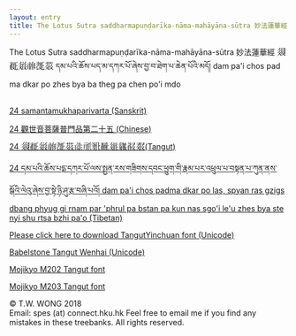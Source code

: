 ```yaml
---
layout: entry
title: The Lotus Sutra saddharmapuṇḍarīka-nāma-mahāyāna-sūtra 妙法蓮華經 དམ་པའི་ཆོས་པད་མ་དཀར་པོ་ཞེས་བྱ་བ་ཐེག་པ་ཆེན་པོའི་མདོ། dam pa'i chos pad ma dkar po zhes bya ba theg pa chen po'i mdo
---
```


<head>
<meta http-equiv="Content-Type" content="text/html; charset=UTF-8" />
<meta http-equiv="Content-Script-Type" content="text/javascript" />
<link rel="stylesheet" type="text/css" href="../BabelStone.css" />
<title>The Lotus Sutra saddharmapuṇḍarīka-nāma-mahāyāna-sūtra 妙法蓮華經 དམ་པའི་ཆོས་པད་མ་དཀར་པོ་ཞེས་བྱ་བ་ཐེག་པ་ཆེན་པོའི་མདོ། dam pa'i chos pad ma dkar po zhes bya ba theg pa chen po'i mdo</title>
</head>
<style>
@font-face {
    font-family: TangutYinchuan;
    src: url(http://babelstone.co.uk/Fonts/WOFF/TangutYinchuan.woff);
}

div {
    font-family: TangutYinchuan;
}
</style>
The Lotus Sutra saddharmapuṇḍarīka-nāma-mahāyāna-sūtra 妙法蓮華經 <span style="font-family: 'TangutYinchuan'; font-size: 12pt;">&#x17913;&#x17E59;&#x1793B;&#x17457;&#x175B0;&#x176A9;</span> དམ་པའི་ཆོས་པད་མ་དཀར་པོ་ཞེས་བྱ་བ་ཐེག་པ་ཆེན་པོའི་མདོ། dam pa'i chos pad ma dkar po zhes bya ba theg pa chen po'i mdo<br><br>

[24 samantamukhaparivarta (Sanskrit)](http://twwspes.github.io/annodoc/saddharmapundarika_sutra/24_sanskrit)

[24 觀世音菩薩普門品第二十五 (Chinese)](http://twwspes.github.io/annodoc/saddharmapundarika_sutra/24_chinese)

[24 <span style="font-family:&#39;Tangut Yinchuan&#39;,&#39;Babelstone Tangut Wenhai&#39;; font-size: 12pt;">&#x17913;&#x17E59;&#x1793B;&#x17457;&#x175B0;&#x176A9;&#x17BE8;&#x1764F;&#x1876F;&#x182E2;&#x17964;&#x17AE1;&#x185E0;&#x1813F;</span>(Tangut)](http://twwspes.github.io/annodoc/saddharmapundarika_sutra/24_tangut)

[24 དམ་པའི་ཆོས་པདྨ་དཀར་པོ་ལས་སྤྱན་རས་གཟིགས་དབང་ཕྱུག་གི་རྣམ་པར་འཕྲུལ་པ་བསྟན་པ་ཀུན་ནས་སྒོའི་ལེའུ་ཞེས་བྱ་སྟེ་ཉི་ཤུ་རྩ་བཞི་པའོ། dam pa'i chos padma dkar po las, spyan ras gzigs dbang phyug gi rnam par 'phrul pa bstan pa kun nas sgo'i le'u zhes bya ste nyi shu rtsa bzhi pa'o (Tibetan)](http://twwspes.github.io/annodoc/saddharmapundarika_sutra/24_tibetan)

[Please click here to download TangutYinchuan font (Unicode)](http://www.babelstone.co.uk/Fonts/Yinchuan.html)

[Babelstone Tangut Wenhai (Unicode)](http://www.babelstone.co.uk/Fonts/Wenhai.html)

[Mojikyo M202 Tangut font](http://www.mojikyo.org/#TTF_download)<br>

[Mojikyo M203 Tangut font](http://www.mojikyo.org/#TTF_download)<br>


© T.W. WONG 2018 <br>
Email: spes (at) connect.hku.hk
Feel free to email me if you find any mistakes in these treebanks.
All rights reserved.
